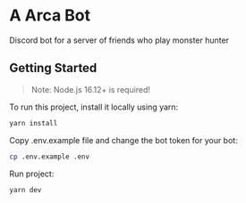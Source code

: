# A Arca Bot

Discord bot for a server of friends who play monster hunter

## Getting Started

> Note: Node.js 16.12+ is required!

To run this project, install it locally using yarn:

```bash
yarn install
```

Copy .env.example file and change the bot token for your bot:

```bash
cp .env.example .env
```

Run project:

```bash
yarn dev
```
